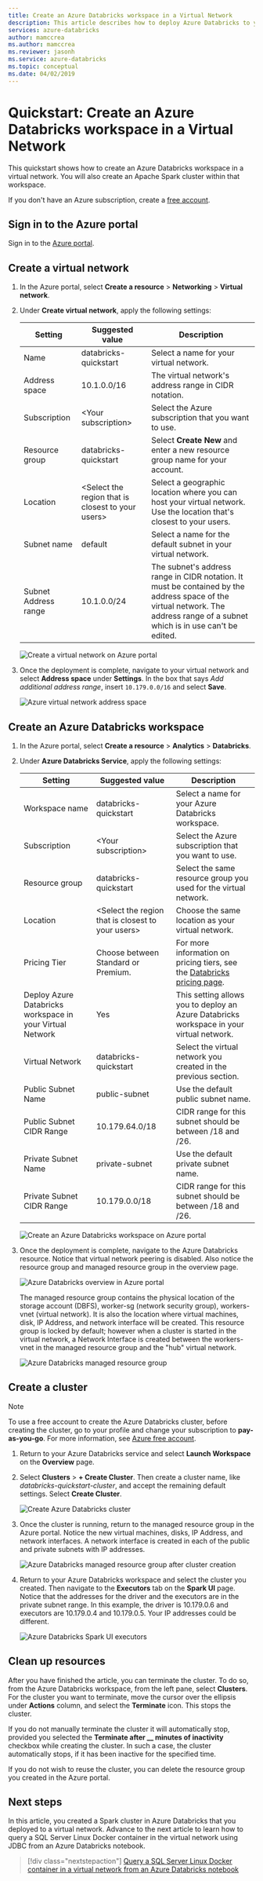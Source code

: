 ```yaml
---
title: Create an Azure Databricks workspace in a Virtual Network
description: This article describes how to deploy Azure Databricks to your virtual network.
services: azure-databricks
author: mamccrea
ms.author: mamccrea
ms.reviewer: jasonh
ms.service: azure-databricks
ms.topic: conceptual
ms.date: 04/02/2019
---
```


# Quickstart: Create an Azure Databricks workspace in a Virtual Network

This quickstart shows how to create an Azure Databricks workspace in a virtual network. You will also create an Apache Spark cluster within that workspace.

If you don't have an Azure subscription, create a [free account](https://azure.microsoft.com/free/).

## Sign in to the Azure portal

Sign in to the [Azure portal](https://portal.azure.com/).

## Create a virtual network

1. In the Azure portal, select **Create a resource** > **Networking** > **Virtual network**.

2. Under **Create virtual network**, apply the following settings: 

    |Setting|Suggested value|Description|
    |-------|---------------|-----------|
    |Name|databricks-quickstart|Select a name for your virtual network.|
    |Address space|10.1.0.0/16|The virtual network's address range in CIDR notation.|
    |Subscription|\<Your subscription\>|Select the Azure subscription that you want to use.|
    |Resource group|databricks-quickstart|Select **Create New** and enter a new resource group name for your account.|
    |Location|\<Select the region that is closest to your users\>|Select a geographic location where you can host your virtual network. Use the location that's closest to your users.|
    |Subnet name|default|Select a name for the default subnet in your virtual network.|
    |Subnet Address range|10.1.0.0/24|The subnet's address range in CIDR notation. It must be contained by the address space of the virtual network. The address range of a subnet which is in use can't be edited.|

    ![Create a virtual network on Azure portal](./media/quickstart-create-databricks-workspace-vnet-injection/create-virtual-network.png)

3. Once the deployment is complete, navigate to your virtual network and select **Address space** under **Settings**. In the box that says *Add additional address range*, insert `10.179.0.0/16` and select **Save**.

    ![Azure virtual network address space](./media/quickstart-create-databricks-workspace-vnet-injection/add-address-space.png)

## Create an Azure Databricks workspace

1. In the Azure portal, select **Create a resource** > **Analytics** > **Databricks**.

2. Under **Azure Databricks Service**, apply the following settings:

    |Setting|Suggested value|Description|
    |-------|---------------|-----------|
    |Workspace name|databricks-quickstart|Select a name for your Azure Databricks workspace.|
    |Subscription|\<Your subscription\>|Select the Azure subscription that you want to use.|
    |Resource group|databricks-quickstart|Select the same resource group you used for the virtual network.|
    |Location|\<Select the region that is closest to your users\>|Choose the same location as your virtual network.|
    |Pricing Tier|Choose between Standard or Premium.|For more information on pricing tiers, see the [Databricks pricing page](https://azure.microsoft.com/pricing/details/databricks/).|
    |Deploy Azure Databricks workspace in your Virtual Network|Yes|This setting allows you to deploy an Azure Databricks workspace in your virtual network.|
    |Virtual Network|databricks-quickstart|Select the virtual network you created in the previous section.|
    |Public Subnet Name|public-subnet|Use the default public subnet name.|
    |Public Subnet CIDR Range|10.179.64.0/18|CIDR range for this subnet should be between /18 and /26.|
    |Private Subnet Name|private-subnet|Use the default private subnet name.|
    |Private Subnet CIDR Range|10.179.0.0/18|CIDR range for this subnet should be between /18 and /26.|

    ![Create an Azure Databricks workspace on Azure portal](./media/quickstart-create-databricks-workspace-vnet-injection/create-databricks-workspace.png)

3. Once the deployment is complete, navigate to the Azure Databricks resource. Notice that virtual network peering is disabled. Also notice the resource group and managed resource group in the overview page. 

    ![Azure Databricks overview in Azure portal](./media/quickstart-create-databricks-workspace-vnet-injection/databricks-overview-portal.png)

    The managed resource group contains the physical location of the storage account (DBFS), worker-sg (network security group), workers-vnet (virtual network). It is also the location where virtual machines, disk, IP Address, and network interface will be created. This resource group is locked by default; however when a cluster is started in the virtual network, a Network Interface is created between the workers-vnet in the managed resource group and the "hub" virtual network.

    ![Azure Databricks managed resource group](./media/quickstart-create-databricks-workspace-vnet-injection/managed-resource-group.png)

## Create a cluster

> [!NOTE]
> To use a free account to create the Azure Databricks cluster, before creating the cluster, go to your profile and change your subscription to **pay-as-you-go**. For more information, see [Azure free account](https://azure.microsoft.com/free/).

1. Return to your Azure Databricks service and select **Launch Workspace** on the **Overview** page.

2. Select **Clusters** > **+ Create Cluster**. Then create a cluster name, like *databricks-quickstart-cluster*, and accept the remaining default settings. Select **Create Cluster**.

    ![Create Azure Databricks cluster](./media/quickstart-create-databricks-workspace-vnet-injection/create-cluster.png)

3. Once the cluster is running, return to the managed resource group in the Azure portal. Notice the new virtual machines, disks, IP Address, and network interfaces. A network interface is created in each of the public and private subnets with IP addresses.  

    ![Azure Databricks managed resource group after cluster creation](./media/quickstart-create-databricks-workspace-vnet-injection/managed-resource-group2.png)

4. Return to your Azure Databricks workspace and select the cluster you created. Then navigate to the **Executors** tab on the **Spark UI** page. Notice that the addresses for the driver and the executors are in the private subnet range. In this example, the driver is 10.179.0.6 and executors are 10.179.0.4 and 10.179.0.5. Your IP addresses could be different.

    ![Azure Databricks Spark UI executors](./media/quickstart-create-databricks-workspace-vnet-injection/databricks-sparkui-executors.png)

## Clean up resources

After you have finished the article, you can terminate the cluster. To do so, from the Azure Databricks workspace, from the left pane, select **Clusters**. For the cluster you want to terminate, move the cursor over the ellipsis under **Actions** column, and select the **Terminate** icon. This stops the cluster.

If you do not manually terminate the cluster it will automatically stop, provided you selected the **Terminate after \_\_ minutes of inactivity** checkbox while creating the cluster. In such a case, the cluster automatically stops, if it has been inactive for the specified time.

If you do not wish to reuse the cluster, you can delete the resource group you created in the Azure portal.

## Next steps

In this article, you created a Spark cluster in Azure Databricks that you deployed to a virtual network. Advance to the next article to learn how to query a SQL Server Linux Docker container in the virtual network using JDBC from an Azure Databricks notebook.  

> [!div class="nextstepaction"]
>[Query a SQL Server Linux Docker container in a virtual network from an Azure Databricks notebook](vnet-injection-sql-server.md)
